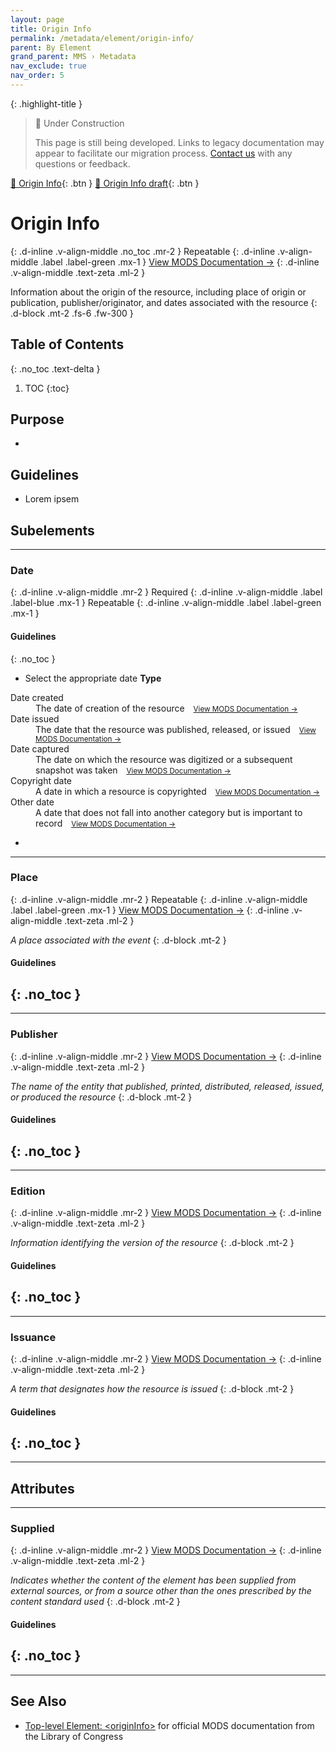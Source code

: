 ```yaml
---
layout: page
title: Origin Info
permalink: /metadata/element/origin-info/
parent: By Element
grand_parent: MMS › Metadata
nav_exclude: true
nav_order: 5
---
```


{: .highlight-title }
> 🚧 Under Construction
>
> This page is still being developed. Links to legacy documentation may appear to facilitate our migration process. [Contact us](/metadata-documentation/contact/) with any questions or feedback.

[📄 Origin Info](https://docs.google.com/document/d/1Rt7KEwZgmQsH9ejGyRGwAeYDjkoIsmePHE2dZLxTbpQ/edit){: .btn }
[📄 Origin Info draft](https://docs.google.com/document/d/1OR3cZAFhVoRuX-hUZ6AsZX146T_jICRIZq2DQuLywuI/edit){: .btn }

# Origin Info
{: .d-inline .v-align-middle .no_toc .mr-2 }
Repeatable
{: .d-inline .v-align-middle .label .label-green .mx-1 }
[View MODS Documentation →](https://www.loc.gov/standards/mods/userguide/origininfo.html)
{: .d-inline .v-align-middle .text-zeta .ml-2 }

Information about the origin of the resource, including place of origin or publication, publisher/originator, and dates associated with the resource
{: .d-block .mt-2 .fs-6 .fw-300 }

## Table of Contents
{: .no_toc .text-delta }

1. TOC
{:toc}

## Purpose
- 

## Guidelines
- Lorem ipsem

## Subelements

---

### Date
{: .d-inline .v-align-middle .mr-2 }
Required
{: .d-inline .v-align-middle .label .label-blue .mx-1 }
Repeatable
{: .d-inline .v-align-middle .label .label-green .mx-1 }

#### Guidelines
{: .no_toc }
- Select the appropriate date **Type**

<dl>

  <dt>Date created</dt>
  <dd>The date of creation of the resource <a href="https://www.loc.gov/standards/mods/userguide/origininfo.html#datecreated" style="margin-left: 10px;"><small>View MODS Documentation →</small></a></dd>

  <dt>Date issued</dt>
  <dd>The date that the resource was published, released, or issued <a href="https://www.loc.gov/standards/mods/userguide/origininfo.html#dateissued" style="margin-left: 10px;"><small>View MODS Documentation →</small></a></dd>

  <dt>Date captured</dt>
  <dd>The date on which the resource was digitized or a subsequent snapshot was taken <a href="https://www.loc.gov/standards/mods/userguide/origininfo.html#datecaptured" style="margin-left: 10px;"><small>View MODS Documentation →</small></a></dd>

  <dt>Copyright date</dt>
  <dd>A date in which a resource is copyrighted <a href="https://www.loc.gov/standards/mods/userguide/origininfo.html#copyrightdate" style="margin-left: 10px;"><small>View MODS Documentation →</small></a></dd>

  <dt>Other date</dt>
  <dd>A date that does not fall into another category but is important to record <a href="https://www.loc.gov/standards/mods/userguide/origininfo.html#dateother" style="margin-left: 10px;"><small>View MODS Documentation →</small></a></dd>

</dl>

- 

---

### Place
{: .d-inline .v-align-middle .mr-2 }
Repeatable
{: .d-inline .v-align-middle .label .label-green .mx-1 }
[View MODS Documentation →](https://www.loc.gov/standards/mods/userguide/origininfo.html#place)
{: .d-inline .v-align-middle .text-zeta .ml-2 }

_A place associated with the event_
{: .d-block .mt-2 }

#### Guidelines
{: .no_toc }
- 

---

### Publisher
{: .d-inline .v-align-middle .mr-2 }
[View MODS Documentation →](https://www.loc.gov/standards/mods/userguide/origininfo.html#publisher)
{: .d-inline .v-align-middle .text-zeta .ml-2 }

_The name of the entity that published, printed, distributed, released, issued, or produced the resource_
{: .d-block .mt-2 }

#### Guidelines
{: .no_toc }
- 

---

### Edition
{: .d-inline .v-align-middle .mr-2 }
[View MODS Documentation →](https://www.loc.gov/standards/mods/userguide/origininfo.html#edition)
{: .d-inline .v-align-middle .text-zeta .ml-2 }

_Information identifying the version of the resource_
{: .d-block .mt-2 }

#### Guidelines
{: .no_toc }
- 

---

### Issuance
{: .d-inline .v-align-middle .mr-2 }
[View MODS Documentation →](https://www.loc.gov/standards/mods/userguide/origininfo.html#issuance)
{: .d-inline .v-align-middle .text-zeta .ml-2 }

_A term that designates how the resource is issued_
{: .d-block .mt-2 }

#### Guidelines
{: .no_toc }
- 

---

## Attributes

---

### Supplied
{: .d-inline .v-align-middle .mr-2 }
[View MODS Documentation →](https://www.loc.gov/standards/mods/userguide/attributes.html#supplied)
{: .d-inline .v-align-middle .text-zeta .ml-2 }

_Indicates whether the content of the element has been supplied from external sources, or from a source other than the ones prescribed by the content standard used_
{: .d-block .mt-2 }

#### Guidelines
{: .no_toc }
- 

---

## See Also
- [Top-level Element: &lt;originInfo&gt;](https://www.loc.gov/standards/mods/userguide/origininfo.html) for official MODS documentation from the Library of Congress